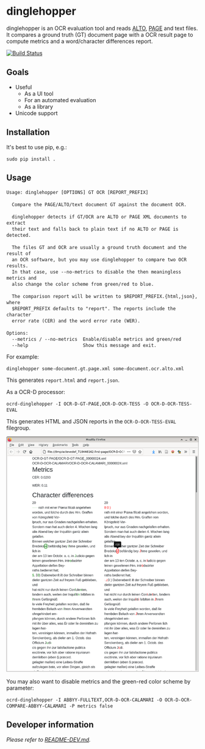 dinglehopper
============

dinglehopper is an OCR evaluation tool and reads
[ALTO](https://github.com/altoxml),
[PAGE](https://github.com/PRImA-Research-Lab/PAGE-XML) and text files.  It
compares a ground truth (GT) document page with a OCR result page to compute
metrics and a word/character differences report.

[![Build Status](https://travis-ci.org/qurator-spk/dinglehopper.svg?branch=master)](https://travis-ci.org/qurator-spk/dinglehopper)

Goals
-----
* Useful
  * As a UI tool
  * For an automated evaluation
  * As a library
* Unicode support

Installation
------------
It's best to use pip, e.g.:
~~~
sudo pip install .
~~~

Usage
-----
~~~
Usage: dinglehopper [OPTIONS] GT OCR [REPORT_PREFIX]

  Compare the PAGE/ALTO/text document GT against the document OCR.

  dinglehopper detects if GT/OCR are ALTO or PAGE XML documents to extract
  their text and falls back to plain text if no ALTO or PAGE is detected.

  The files GT and OCR are usually a ground truth document and the result of
  an OCR software, but you may use dinglehopper to compare two OCR results.
  In that case, use --no-metrics to disable the then meaningless metrics and
  also change the color scheme from green/red to blue.

  The comparison report will be written to $REPORT_PREFIX.{html,json}, where
  $REPORT_PREFIX defaults to "report". The reports include the character
  error rate (CER) and the word error rate (WER).

Options:
  --metrics / --no-metrics  Enable/disable metrics and green/red
  --help                    Show this message and exit.
~~~

For example:
~~~
dinglehopper some-document.gt.page.xml some-document.ocr.alto.xml
~~~
This generates `report.html` and `report.json`.


As a OCR-D processor:
~~~
ocrd-dinglehopper -I OCR-D-GT-PAGE,OCR-D-OCR-TESS -O OCR-D-OCR-TESS-EVAL
~~~
This generates HTML and JSON reports in the `OCR-D-OCR-TESS-EVAL` filegroup.


![dinglehopper displaying metrics and character differences](.screenshots/dinglehopper.png?raw=true)

You may also want to disable metrics and the green-red color scheme by
parameter:

~~~
ocrd-dinglehopper -I ABBYY-FULLTEXT,OCR-D-OCR-CALAMARI -O OCR-D-OCR-COMPARE-ABBYY-CALAMARI -P metrics false
~~~

Developer information
---------------------
*Please refer to [README-DEV.md](README-DEV.md).*
